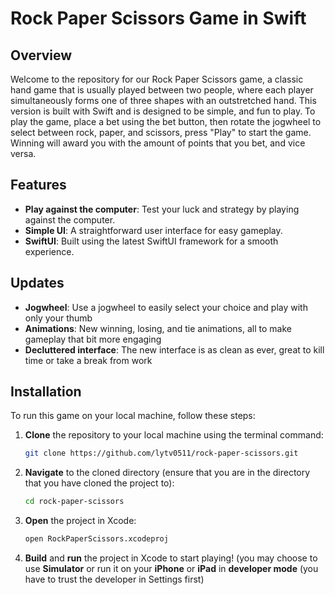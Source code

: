 # Rock Paper Scissors Game in Swift

## Overview
Welcome to the repository for our Rock Paper Scissors game, a classic hand game that is usually played between two people, where each player simultaneously forms one of three shapes with an outstretched hand. This version is built with Swift and is designed to be simple, and fun to play. To play the game, place a bet using the bet button, then rotate the jogwheel to select between rock, paper, and scissors, press "Play" to start the game. Winning will award you with the amount of points that you bet, and vice versa. 

## Features
- **Play against the computer**: Test your luck and strategy by playing against the computer.
- **Simple UI**: A straightforward user interface for easy gameplay.
- **SwiftUI**: Built using the latest SwiftUI framework for a smooth experience.

## Updates
- **Jogwheel**: Use a jogwheel to easily select your choice and play with only your thumb
- **Animations**: New winning, losing, and tie animations, all to make gameplay that bit more engaging
- **Decluttered interface**: The new interface is as clean as ever, great to kill time or take a break from work

## Installation

To run this game on your local machine, follow these steps:

1. **Clone** the repository to your local machine using the terminal command:
   ```bash
   git clone https://github.com/lytv0511/rock-paper-scissors.git
   

2. **Navigate** to the cloned directory (ensure that you are in the directory that you have cloned the project to):
   ```bash
   cd rock-paper-scissors
   ```

3. **Open** the project in Xcode:
   ```bash
   open RockPaperScissors.xcodeproj
   ```

4. **Build** and **run** the project in Xcode to start playing! (you may choose to use **Simulator** or run it on your **iPhone** or **iPad** in **developer mode** (you have to trust the developer in Settings first)
